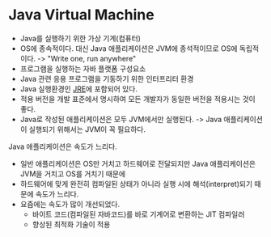 # Java Virtual Machine

- Java를 실행하기 위한 가상 기계(컴퓨터)
- OS에 종속적이다. 대신 Java 애플리케이션은 JVM에 종석적이므로 OS에 독립적이다.
  -> "Write one, run anywhere"
- 프로그램을 실행하는 자바 플랫폼 구성요소
- Java 관련 응용 프로그램을 기동하기 위한 인터프리터 환경
- Java 실행환경인 [JRE](JRE)에 포함되어 있다.
- 적용 버전을 개발 표준에서 명시하여 모든 개발자가 동일한 버전을 적용시는 것이 좋다.
- Java로 작성된 애플리케이션은 모두 JVM에서만 실행된다. -> Java 애플리케이션이 실행되기 위해서는 JVM이 꼭 필요하다.

Java 애플리케이션은 속도가 느리다.
- 일반 애플리케이션은 OS만 거치고 하드웨어로 전달되지만 Java 애플리케이션은 JVM을 거치고 OS를 거치기 때문에
- 하드웨어에 맞게 완전히 컴파일된 상태가 아니라 실행 시에 해석(interpret)되기 때문에 속도가 느리다. 
- 요즘에는 속도가 많이 개선되었다.
	- 바이트 코드(컴파일된 자바코드)를 바로 기계어로 변환하는 JIT 컴파일러
	- 향상된 최적화 기술이 적용

